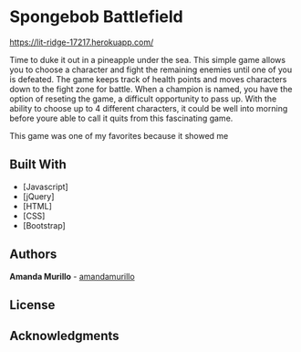


# Spongebob Battlefield

https://lit-ridge-17217.herokuapp.com/



Time to duke it out in a pineapple under the sea. This simple game allows you to choose a character and fight the remaining enemies until one of you is defeated. The game keeps track of health points and moves characters down to the fight zone for battle. When a champion is named, you have the option of reseting the game, a difficult opportunity to pass up. With the ability to choose up to 4 different characters, it could be well into morning before youre able to call it quits from this fascinating game. 

This game was one of my favorites because it showed me 

## Built With

* [Javascript]
* [jQuery] 
* [HTML]
* [CSS]
* [Bootstrap]


## Authors

 **Amanda Murillo** - [amandamurillo](https://github.com/amandamurillo)

## License



## Acknowledgments


